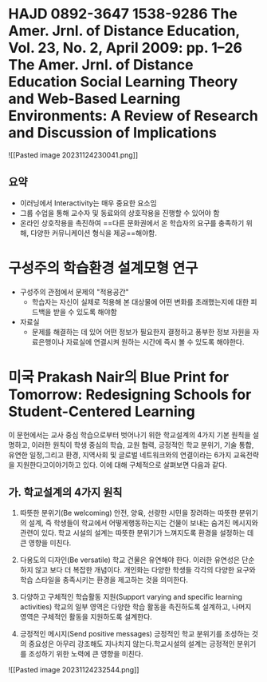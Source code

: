 # HAJD 0892-3647 1538-9286 The Amer. Jrnl. of Distance Education, Vol. 23, No. 2, April 2009: pp. 1–26 The Amer. Jrnl. of Distance Education Social Learning Theory and Web-Based Learning Environments: A Review of Research and Discussion of Implications
![[Pasted image 20231124230041.png]]
## 요약
- 이러닝에서 Interactivity는 매우 중요한 요소임
- 그룹 수업을 통해 교수자 및 동료와의 상호작용을 진행할 수 있어야 함
- 온라인 상호작용을 촉진하여 ==다른 문화권에서 온 학습자의 요구를 충족하기 위해,  다양한 커뮤니케이션 형식을 제공==해야함. 

# 구성주의 학습환경 설계모형 연구
- 구성주의 관점에서 문제의 "적용공간"
	- 학습자는 자신이 실제로 적용해 본 대상물에 어떤 변화를 초래했는지에 대한 피드백을 받을 수 있도록 해야함
- 자료실
	- 문제를 해결하는 데 있어 어떤 정보가 필요한지 결정하고 풍부한 정보 자원을 자료은행이나 자료실에 연결시켜 원하는 시간에 즉시 볼 수 있도록 해야한다.

# 미국 Prakash Nair의 Blue Print for Tomorrow: Redesigning Schools for Student-Centered Learning

이 문헌에서는 교사 중심 학습으로부터 벗어나기 위한 학교설계의 4가지 기본 원칙을 설명하고, 이러한 원칙이 학생 중심의 학습, 교원 협력, 긍정적인 학교 분위기, 기술 통합, 유연한 일정,그리고 환경, 지역사회 및 글로벌 네트워크와의 연결이라는 6가지 교육전략을 지원한다고이야기하고 있다. 이에 대해 구체적으로 살펴보면 다음과 같다.
## 가. 학교설계의 4가지 원칙
1) 따뜻한 분위기(Be welcoming)
안전, 양육, 선량한 시민을 장려하는 따뜻한 분위기의 설계, 즉 학생들이 학교에서 어떻게행동하는지는 건물이 보내는 숨겨진 메시지와 관련이 있다. 학교 시설의 설계는 따뜻한 분위기가 느껴지도록 환경을 설정하는 데 큰 영향을 미친다.

2) 다용도의 디자인(Be versatile)
학교 건물은 유연해야 한다. 이러한 유연성은 단순하지 않고 보다 더 복잡한 개념이다. 개인화는 다양한 학생들 각각의 다양한 요구와 학습 스타일을 충족시키는 환경을 제고하는 것을 의미한다.

3) 다양하고 구체적인 학습활동 지원(Support varying and specific learning activities)
학교의 일부 영역은 다양한 학습 활동을 촉진하도록 설계하고, 나머지 영역은 구체적인 활동을 지원하도록 설계한다.
4) 긍정적인 메시지(Send positive messages)
긍정적인 학교 분위기를 조성하는 것의 중요성은 아무리 강조해도 지나치지 않는다.학교시설의 설계는 긍정적인 분위기를 조성하기 위한 노력에 큰 영향을 미친다.

![[Pasted image 20231124232544.png]]
